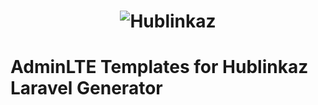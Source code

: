 <h1 align="center"><img src="https://assets.hublinkaz.com/open-source/hublinkaz-logo.png" alt="Hublinkaz"></h1>

AdminLTE Templates for Hublinkaz Laravel Generator
================================================